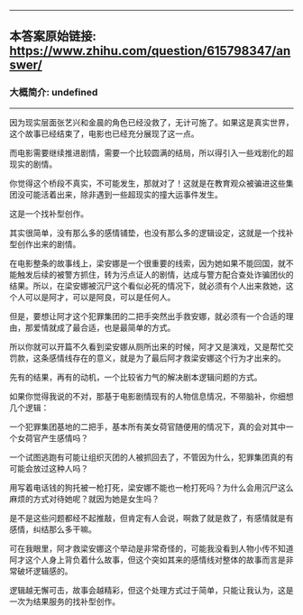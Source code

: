 ----------------------------------------
## 本答案原始链接: https://www.zhihu.com/question/615798347/answer/
### 大概简介: undefined
----------------------------------------
因为现实层面张艺兴和金晨的角色已经没救了，无计可施了。如果这是真实世界，这个故事已经结束了，电影也已经充分展现了这一点。

而电影需要继续推进剧情，需要一个比较圆满的结局，所以得引入一些戏剧化的超现实的剧情。

你觉得这个桥段不真实，不可能发生，那就对了！这就是在教育观众被骗进这些集团没可能活着出来，除非遇到一些超现实的撞大运事件发生。

这是一个找补型创作。

其实很简单，没有那么多的感情铺垫，也没有那么多的逻辑设定，这就是一个找补型创作出来的剧情。

在电影整条的故事线上，梁安娜是一个很重要的线索，因为她如果不能回国，就不能触发后续的被警方抓住，转为污点证人的剧情，达成与警方配合查处诈骗团伙的结果。所以，在梁安娜被沉尸这个看似必死的情况下，就必须有个人出来救她，这个人可以是阿才，可以是阿良，可以是任何人。

但是，要想让阿才这个犯罪集团的二把手突然出手救安娜，就必须有一个合适的理由，那爱情就成了最合适，也是最简单的方式。

所以你就可以开篇不久看到梁安娜从厕所出来的时候，阿才又是演戏，又是帮忙交罚款，这条感情线存在的意义，就是为了最后阿才救梁安娜这个行为才出来的。

先有的结果，再有的动机，一个比较省力气的解决剧本逻辑问题的方式。

如果你觉得我说的不对，那基于电影剧情现有的人物信息情况，不带脑补，你细想几个逻辑：

一个犯罪集团基地的二把手，基本所有美女荷官随便用的情况下，真的会对其中一个女荷官产生感情吗？

一个试图逃跑有可能让组织灭团的人被抓回去了，不管因为什么，犯罪集团真的有可能会放过这种人吗？

用写着电话钱的狗托被一枪打死，梁安娜不能也一枪打死吗？为什么会用沉尸这么麻烦的方式对待她呢？就因为她是女生吗？

是不是这些问题都经不起推敲，但肯定有人会说，啊救了就是救了，有感情就是有感情，纠结那么多干嘛。

可在我眼里，阿才救梁安娜这个举动是非常奇怪的，可能我没看到人物小传不知道阿才这个人身上背负着什么故事，但这个突如其来的感情线对整体的故事而言是非常破坏逻辑感的。

逻辑越无懈可击，故事会越精彩，但这个处理方式过于简单，只能让我认为，这是一次为结果服务的找补型创作。